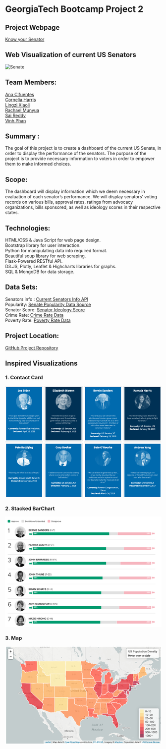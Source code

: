 
# GeorgiaTech Bootcamp Project 2 

## Project Webpage

[Know your Senator](https://sai-praneeth-reddy.github.io/GT_US_Senate/)


## Web Visualization of current US Senators

![Senate](https://upload.wikimedia.org/wikipedia/commons/thumb/e/e1/Capitol_at_night_7_%28Washington%29_%2844519231474%29.jpg/800px-Capitol_at_night_7_%28Washington%29_%2844519231474%29.jpg "Logo Title Text 1")


## Team Members: 
[Ana Cifuentes](https://www.linkedin.com/in/anacifuentesco/?locale=en_US) <br />
[Cornelia Harris](http://www.linkedin.com/in/corneliaharris) <br />
[Lingzi Xiaoli](https://www.linkedin.com/in/lingzi-xiaoli-27b87174) <br />
[Rachael Munyua](http://www.linkedin.com/in/rachael-munyua) <br />
[Sai Reddy](https://www.linkedin.com/in/saipraneeth1/) <br />
[Vinh Phan](https://github.com/vn0707/) <br />


## Summary : 
The goal of this project is to create a dashboard of the current US Senate, in order to display the performance of the senators. The purpose of the project is to provide necessary information to voters in order to empower them to make informed choices.


## Scope: 
The dashboard will display information which we deem necessary in evaluation of each senator’s performance. We will display senators’ voting records on various bills, approval rates, ratings from advocacy organizations, bills sponsored, as well as ideology scores in their respective states.

## Technologies:
HTML/CSS & Java Script for web page design. <br />
Bootstrap library for user interaction. <br />
Python for manipulating data into required format. <br />
Beautiful soup library for web scraping. <br />
Flask-Powered RESTful API. <br />
D3.JS, Plotly, Leaflet & Highcharts libraries for graphs. <br />
SQL & MongoDB for data storage. <br />

## Data Sets:
Senators info : [Current Senators Info API](https://www.govtrack.us/api/v2/role?current=true&role_type=senator) <br />
Popularity: [Senate Popularity Data Source](https://morningconsult.com/2019/01/10/americas-most-and-least-popular-senators-q4-2018-2/) <br />
Senator Score: [Senator Ideology Score](https://www.govtrack.us/congress/members/report-cards/2019/senate/ideology) <br />
Crime Rate: [Crime Rate Data](https://worldpopulationreview.com/state-rankings/crime-rate-by-state)<br />
Poverty Rate: [Poverty Rate Data](https://worldpopulationreview.com/state-rankings/poverty-rate-by-state)<br />

## Project Location:  
[GitHub Project Repository](https://github.com/sai-praneeth-reddy/GT_US_Senate.git)


## Inspired Visualizations


### 1. Contact Card

![Contact Card](Images/Image1.png)


### 2. Stacked BarChart

![Barchart](Images/Image2.png)

### 3. Map

![map](Images/Image3.png)







































